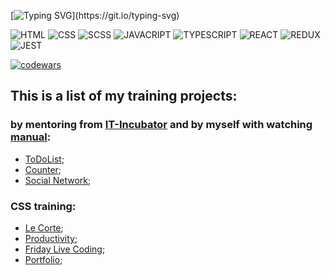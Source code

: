 [![Typing SVG](https://readme-typing-svg.herokuapp.com?color=%2345F71A&width=700&lines=Hi+everyone%2C+my+name+is+Konstantin+and+I'm+beginner+developer.)](https://git.io/typing-svg)


![HTML](https://img.shields.io/badge/-html-333333?style=for-the-badge&logo=html5&logoColor=FF3300)
![CSS](https://img.shields.io/badge/-css-333333?style=for-the-badge&logo=css3&logoColor=3300CC)
![SCSS](https://img.shields.io/badge/-SCSS-333333?style=for-the-badge&logo=sass&logoColor=FF33CC)
![JAVACRIPT](https://img.shields.io/badge/-JavaScript-333333?style=for-the-badge&logo=javascript&logoColor=FFFF00)
![TYPESCRIPT](https://img.shields.io/badge/-TypeScript-333333?style=for-the-badge&logo=typescript&logoColor=3300CC)
![REACT](https://img.shields.io/badge/-react-333333?style=for-the-badge&logo=react&logoColor=00CCFF)
![REDUX](https://img.shields.io/badge/-redux-333333?style=for-the-badge&logo=redux&logoColor=9933CC)
![JEST](https://img.shields.io/badge/-jest-333333?style=for-the-badge&logo=jest&logoColor=FF3300)

[![codewars](https://www.codewars.com/users/Konstantin-174/badges/micro)](https://www.codewars.com/users/Konstantin-174)

## This is a list of my training projects:
### by mentoring from [IT-Incubator](https://www.youtube.com/c/ITKAMASUTRA?app=desktop) and by myself with watching [manual](https://www.youtube.com/watch?v=gb7gMluAeao&list=PLcvhF2Wqh7DNVy1OCUpG3i5lyxyBWhGZ8&ab_channel=IT-KAMASUTRA):
* [ToDoList](https://konstantin-174.github.io/my-todolist/);
* [Counter](https://konstantin-174.github.io/my-counter/);
* [Social Network](https://konstantin-174.github.io/sn-new/);

### CSS training:
* [Le Corte](https://konstantin-174.github.io/css-training-course-le_corte/);
* [Productivity](https://konstantin-174.github.io/css-training-course/);
* [Friday Live Coding](https://konstantin-174.github.io/friday-life-coding/);
* [Portfolio](https://konstantin-174.github.io/rss-portfolio-by-myself/);

